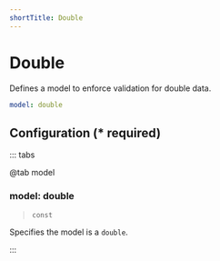 ```yaml
---
shortTitle: Double
---
```


# Double

Defines a model to enforce validation for double data.

```yaml {1}
model: double
```

## Configuration (\* required)

::: tabs

@tab model

### model: double

> `const`

Specifies the model is a `double`.

<!-- @include: ./.partials/number.md -->

:::